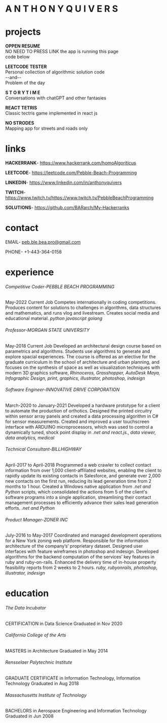 # A N T H O N Y  Q U I V E R S

# projects

**OPPEN RESUME**\
 NO NEED TO PRESS LINK the app is running this page\
 code below

**LEETCODE TESTER**\
Personal collection of algorithmic solution code\
--and--\
 Problem of the day 

**S T O R Y  T I M E**\
Conversations with chatGPT and other fantasies

**REACT TETRIS**\
Classic tectris game implemented in react js

**NO STRODES**\
Mapping app for streets and roads only

# links

**HACKERRANK**- https://www.hackerrank.com/homoAlgoriticus

**LEETCODE**- https://leetcode.com/Pebble-Beach-Programming  

**LINKEDIN**- https://www.linkedin.com/in/anthonyquivers  

**TWITCH**- https://www.twitch.tv/https://www.twitch.tv/PebbleBeachProgramming  

**SOLUTIONS**- https://github.com/BARarch/My-Hackerranks  

# contact

EMAIL- peb.ble.bea.pro@gmail.com

PHONE- +1-443-364-0158 

# experience

###### Competitive Coder-PEBBLE BEACH PROGRAMMING
May-2022 Current Job
Competes internationally in coding competitions.  Produces content for solutions to challenges in algorithms, data structures and mathematics, and runs vlog and livestream.  Creates social media and educational material. *python javascript golang*

###### Professor-MORGAN STATE UNIVERSITY  
May-2018 Current Job
Developed an architectural design course based on parametrics and algorithms. Students use algorithms to generate and explore spacial experiences.  The course is offered as an elective for the graduate curriculum in the school of architecture and urban planning, and focuses on the synthesis of space as well as visualization techniques with modern 3D graphics software, *Rhinoceros, Grasshopper, AutoDesk Maya, Infographic Design, print, graphics, illustrator, photoshop, indesign*

###### Software Engineer-INNOVATIVE DRIVE CORPORATION  
March-2020 to January-2021
Developed a hardware prototype for a client to automate the production of orthotics. Designed the printed circuitry within sensor array panels and created a data processing algorithm in C# for sensor measurements.  Created and improved a user touchscreen interface with ARDUINO microprocessors, which was used to control a dynamically tuned, shock point display in  *.net and react.js., data viewer, data analytics, medical*

###### Technical Consultant-BILLHIGHWAY  
April-2017 to April-2018
Programmed a web crawler to collect contact information from over 1,000 client-affiliated websites, enabling the client to rapidly update its existing contacts in Salesforce, and generate over 2,000 new contacts on the first run, reducing its lead generation time from 2 months to 1 hour. Created a Windows native application from *.net and Python* scripts, which consolidated the actions from 5 of the client's software programs into a single application, streamlining their contact management processes to efficiently advance their sales lead generation efforts. *.net and Python*

###### Product Manager-ZONER INC
July-2016 to May-2017
Coordinated and managed development operations for a New York zoning web platform. Responsible for the information architecture of the company’s’ proprietary dataset. Designed user interfaces with feature wireframes in photoshop and indesign. Developed algorithms for the backend computation of the services’ key features in ruby and ruby-on-rails. Enhanced the delivery time of in-house property feasibility reports from 2 weeks to 2 hours. *ruby, rubyonrails, photoshop, illustrator, indesign*

# education

###### The Data Incubator
CERTIFICATION in Data Science
Graduated in Nov 2020

###### California College of the Arts  
MASTERS in Architecture
Graduated in May 2014

###### Rensselaer Polytechnic Institute  
GRADUATE CERTIFICATE in Information Technology, Information Technology
Graduated in Aug 2018

###### Massachusetts Institute of Technology  
BACHELORS in Aerospace Engineering and Information Technology
Graduated in Jun 2008




